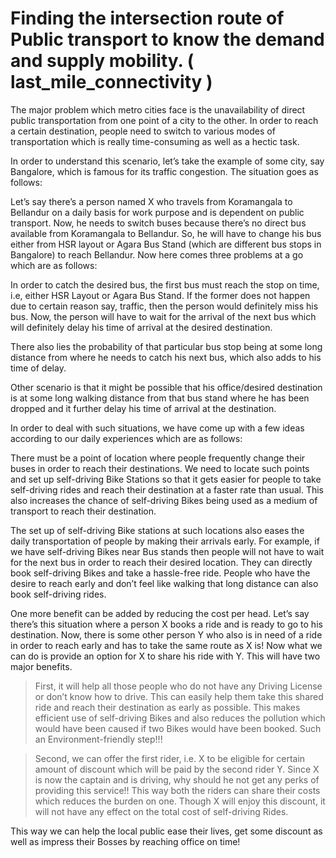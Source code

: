 # Finding the intersection route of Public transport to know the demand and supply mobility. ( last_mile_connectivity )
The major problem which metro cities face is the unavailability of direct public transportation from one point of a city to the other. In order to reach a certain destination, people need to switch to various modes of transportation which is really time-consuming as well as a hectic task.

In order to understand this scenario, let’s take the example of some city, say Bangalore, which is famous for its traffic congestion. The situation goes as follows:

Let’s say there’s a person named X who travels from Koramangala to Bellandur on a daily basis for work purpose and is dependent on public transport. Now, he needs to switch buses because there’s no direct bus available from Koramangala to Bellandur. So, he will have to change his bus either from HSR layout or Agara Bus Stand (which are different bus stops in Bangalore) to reach Bellandur. Now here comes three problems at a go which are as follows:

In order to catch the desired bus, the first bus must reach the stop on time, i.e, either HSR Layout or Agara Bus Stand. If the former does not happen due to certain reason say, traffic, then the person would definitely miss his bus. Now, the person will have to wait for the arrival of the next bus which will definitely delay his time of arrival at the desired destination.

There also lies the probability of that particular bus stop being at some long distance from where he needs to catch his next bus, which also adds to his time of delay.

Other scenario is that it might be possible that his office/desired destination is at some long walking distance from that bus stand where he has been dropped and it further delay his time of arrival at the destination.

In order to deal with such situations, we have come up with a few ideas according to our daily experiences which are as follows:

There must be a point of location where people frequently change their buses in order to reach their destinations. We need to locate such points and set up self-driving  Bike Stations so that it gets easier for people to take self-driving  rides and reach their destination at a faster rate than usual. This also increases the chance of self-driving  Bikes being used as a medium of transport to reach their destination.

The set up of self-driving  Bike stations at such locations also eases the daily transportation of people by making their arrivals early. For example, if we have self-driving  Bikes near Bus stands then people will not have to wait for the next bus in order to reach their desired location. They can directly book self-driving  Bikes and take a hassle-free ride. People who have the desire to reach early and don’t feel like walking that long distance can also book self-driving  rides.

One more benefit can be added by reducing the cost per head. Let’s say there’s this situation where a person X books a ride and is ready to go to his destination. Now, there is some other person Y who also is in need of a ride in order to reach early and has to take the same route as X is! Now what we can do is provide an option for X to share his ride with Y. This will have two major benefits.

> First, it will help all those people who do not have any Driving License or don’t know how to drive. This can easily help them take this shared ride and reach their destination as early as possible. This makes efficient use of self-driving  Bikes and also reduces the pollution which would have been caused if two Bikes would have been booked. Such an Environment-friendly step!!!

> Second, we can offer the first rider, i.e. X to be eligible for certain amount of discount which will be paid by the second rider Y. Since X is now the captain and is driving, why should he not get any perks of providing this service!! This way both the riders can share their costs which reduces the burden on one. Though X will enjoy this discount, it will not have any effect on the total cost of self-driving  Rides.

This way we can help the local public ease their lives, get some discount as well as impress their Bosses by reaching office on time!
